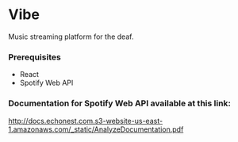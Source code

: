 # Vibe
Music streaming platform for the deaf.
### Prerequisites
- React
- Spotify Web API

### Documentation for Spotify Web API available at this link:
http://docs.echonest.com.s3-website-us-east-1.amazonaws.com/_static/AnalyzeDocumentation.pdf
